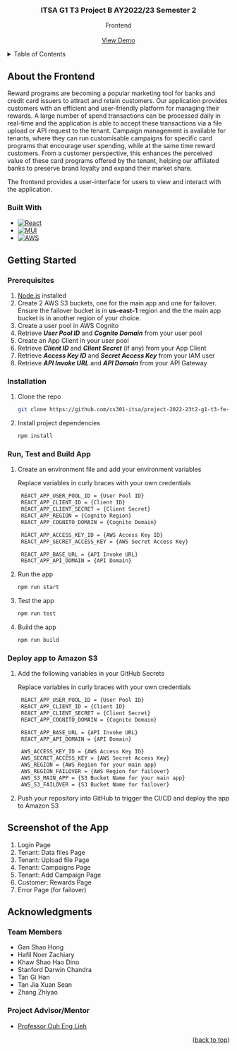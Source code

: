 <!-- Improved compatibility of back to top link: See: https://github.com/othneildrew/Best-README-Template/pull/73 -->
<a name="readme-top"></a>


<!-- PROJECT LOGO -->
<br />
<div align="center">
<h3 align="center">ITSA G1 T3 Project B AY2022/23 Semester 2</h3>

  <p align="center">
    Frontend
    <br />
    <br />
    <a href="https://www.itsag1t3.com/">View Demo</a>
  </p>
</div>


<!-- TABLE OF CONTENTS -->
<details>
  <summary>Table of Contents</summary>
  <ol>
    <li>
      <a href="#about-the-frontend">About the Frontend</a>
      <ul>
        <li><a href="#built-with">Built With</a></li>
      </ul>
    </li>
    <li>
      <a href="#getting-started">Getting Started</a>
      <ul>
        <li><a href="#prerequisites">Prerequisites</a></li>
        <li><a href="#installation">Installation</a></li>
        <li><a href="#run-test-and-build-app">Run, Test and Build App</a></li>
        <li><a href="#deploy-app-to-amazon-s3">Deploy App to Amazon S3</a></li>
      </ul>
    </li>
    <li>
      <a href="#screenshots-of-the-app">Screenshots of the app</a>
    </li>
    <li><a href="#acknowledgments">Acknowledgments</a></li>
  </ol>
</details>


<!-- ABOUT THE PROJECT -->
## About the Frontend
Reward programs are becoming a popular marketing tool for banks and credit card issuers to attract and retain customers. Our application provides customers with an efficient and user-friendly platform for managing their rewards. A large number of spend transactions can be processed daily in real-time and the application is able to accept these transactions via a file upload or API request to the tenant. Campaign management is available for tenants, where they can run customisable campaigns for specific card programs that encourage user spending, while at the same time reward customers. From a customer perspective, this enhances the perceived value of these card programs offered by the tenant, helping our affiliated banks to preserve brand loyalty and expand their market share.

The frontend provides a user-interface for users to view and interact with the application. 


### Built With

* [![React][React.com]][React-url]
* [![MUI][MUI.com]][MUI-url]
* [![AWS][AWS.com]][AWS-url]


<!-- GETTING STARTED -->
## Getting Started
### Prerequisites
1. [Node.js] installed
2. Create 2 AWS S3 buckets, one for the main app and one for failover. Ensure the failover bucket is in <b>us-east-1</b> region and the the main app bucket is in another region of your choice. 
3. Create a user pool in AWS Cognito
4. Retrieve _**User Pool ID**_ and _**Cognito Domain**_ from your user pool
5. Create an App Client in your user pool
6. Retrieve _**Client ID**_ and _**Client Secret**_ (if any) from your App Client
5. Retrieve _**Access Key ID**_ and _**Secret Access Key**_ from your IAM user
6. Retrieve _**API Invoke URL**_ and _**API Domain**_ from your API Gateway


### Installation
1. Clone the repo
   ```sh
   git clone https://github.com/cs301-itsa/project-2022-23t2-g1-t3-fe-web-ui.git
   ```
2. Install project dependencies
    ```sh
    npm install
    ```

### Run, Test and Build App
1. Create an environment file and add your environment variables

    Replace variables in curly braces with your own credentials
   ```txt
    REACT_APP_USER_POOL_ID = {User Pool ID}
    REACT_APP_CLIENT_ID = {Client ID}
    REACT_APP_CLIENT_SECRET = {Client Secret}
    REACT_APP_REGION = {Cognito Region}
    REACT_APP_COGNITO_DOMAIN = {Cognito Domain}

    REACT_APP_ACCESS_KEY_ID = {AWS Access Key ID}
    REACT_APP_SECRET_ACCESS_KEY = {AWS Secret Access Key}

    REACT_APP_BASE_URL = {API Invoke URL}
    REACT_APP_API_DOMAIN = {API Domain}
   ```
2. Run the app
    ```sh
    npm run start
    ```
3. Test the app
    ```sh
    npm run test
    ```
4. Build the app
    ```sh
    npm run build
    ```

### Deploy app to Amazon S3
1. Add the following variables in your GitHub Secrets

    Replace variables in curly braces with your own credentials
   ```txt
    REACT_APP_USER_POOL_ID = {User Pool ID}
    REACT_APP_CLIENT_ID = {Client ID}
    REACT_APP_CLIENT_SECRET = {Client Secret}
    REACT_APP_COGNITO_DOMAIN = {Cognito Domain}

    REACT_APP_BASE_URL = {API Invoke URL}
    REACT_APP_API_DOMAIN = {API Domain}

    AWS_ACCESS_KEY_ID = {AWS Access Key ID}
    AWS_SECRET_ACCESS_KEY = {AWS Secret Access Key}
    AWS_REGION = {AWS Region for your main app}
    AWS_REGION_FAILOVER = {AWS Region for failover}
    AWS_S3_MAIN_APP = {S3 Bucket Name for your main app}
    AWS_S3_FAILOVER = {S3 Bucket Name for failover}
   ```
2. Push your repository into GitHub to trigger the CI/CD and deploy the app to Amazon S3

<!-- SCREENSHOT OF THE APP -->
## Screenshot of the App
1. Login Page
2. Tenant: Data files Page
3. Tenant: Upload file Page
4. Tenant: Campaigns Page
5. Tenant: Add Campaign Page
6. Customer: Rewards Page
7. Error Page (for failover)


<!-- ACKNOWLEDGMENTS -->
## Acknowledgments

### Team Members
* Gan Shao Hong
* Hafil Noer Zachiary
* Khaw Shao Hao Dino
* Stanford Darwin Chandra
* Tan Gi Han
* Tan Jia Xuan Sean
* Zhang Zhiyao


### Project Advisor/Mentor
* [Professor Ouh Eng Lieh](https://www.linkedin.com/in/eng-lieh-ouh/?originalSubdomain=sg)

<p align="right">(<a href="#readme-top">back to top</a>)</p>

[AWS-url]: https://aws.amazon.com/s3/
[AWS.com]: https://img.shields.io/badge/Amazon_AWS-232F3E?style=for-the-badge&logo=amazon-aws&logoColor=white
[MUI-url]: https://mui.com/
[MUI.com]: https://img.shields.io/badge/Material--UI-0081CB?style=for-the-badge&logo=material-ui&logoColor=white
[Node.js]: https://nodejs.org/en
[React-url]: https://legacy.reactjs.org/
[React.com]: https://img.shields.io/badge/React-20232A?style=for-the-badge&logo=react&logoColor=61DAFB